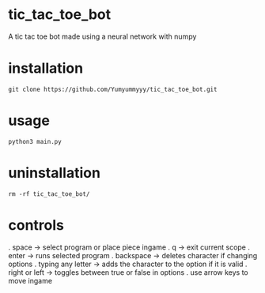 # tic_tac_toe_bot
 A tic tac toe bot made using a neural network with numpy
# installation
 ```
 git clone https://github.com/Yumyummyyy/tic_tac_toe_bot.git
 ```
# usage
 ```
 python3 main.py
 ```
# uninstallation
 ```
 rm -rf tic_tac_toe_bot/
 ```
# controls
 . space -> select program or place piece ingame
 . q -> exit current scope
 . enter -> runs selected program
 . backspace -> deletes character if changing options
 . typing any letter -> adds the character to the option if it is valid
 . right or left -> toggles between true or false in options
 . use arrow keys to move ingame
